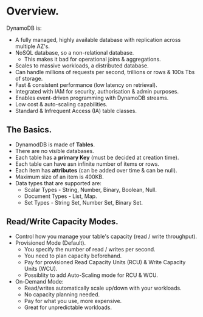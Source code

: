 # **Overview.**

DynamoDB is:

* A fully managed, highly available database with replication across multiple AZ's.
* NoSQL database, so a non-relational database.
    * This makes it bad for operational joins & aggregations.
* Scales to massive workloads, a distributed database.
* Can handle millions of requests per second, trillions or rows & 100s Tbs of storage.
* Fast & consistent performance (low latency on retrieval).
* Integrated with IAM for security, authorisation & admin purposes.
* Enables event-driven programming with DynamoDB streams.
* Low cost & auto-scaling capabilities.
* Standard & Infrequent Access (IA) table classes.

## **The Basics.**

* DynamodDB is made of **Tables**.
* There are no visible databases.
* Each table has a **primary Key** (must be decided at creation time).
* Each table can have asn infinite number of items or rows.
* Each item has **attributes** (can be added over time & can be null).
* Maximum size of an item is 400KB.
* Data types that are supported are:
    * Scalar Types - String, Number, Binary, Boolean, Null.
    * Document Types - List, Map.
    * Set Types - String Set, Number Set, Binary Set.

## **Read/Write Capacity Modes.**

* Control how you manage your table's capacity (read / write throughput).
* Provisioned Mode (Default).
    * You specify the number of read / writes per second.
    * You need to plan capacity beforehand.
    * Pay for provisioned Read Capacity Units (RCU) & Write Capacity Units (WCU).
    * Possiblity to add Auto-Scaling mode for RCU & WCU.
* On-Demand Mode:
    * Read/writes automatically scale up/down with your workloads.
    * No capacity planning needed.
    * Pay for what you use, more expensive.
    * Great for unpredictable workloads.